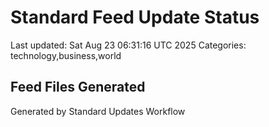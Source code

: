 # Standard Feed Update Status
Last updated: Sat Aug 23 06:31:16 UTC 2025
Categories: technology,business,world

## Feed Files Generated

Generated by Standard Updates Workflow
